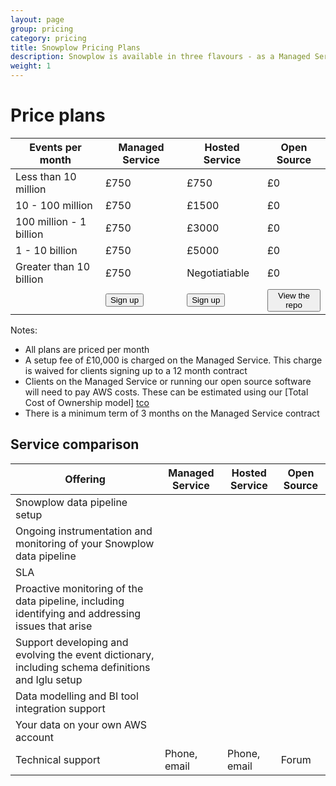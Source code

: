 ```yaml
---
layout: page
group: pricing
category: pricing
title: Snowplow Pricing Plans
description: Snowplow is available in three flavours - as a Managed Service, as a Hosted Service, and as Open Source software. The costs and service levels around each offering vary.
weight: 1
---
```


# Price plans

<table class="table table-striped">
    <thead>
        <tr>
            <th>Events per month</th>
            <th>Managed Service</th>
            <th>Hosted Service</th>
            <th>Open Source</th>
        </tr>
    </thead>
    <tbody>
    	<tr>
    		<td>Less than 10 million</td>
    		<td>£750</td>
    		<td>£750</td>
    		<td>£0</td>
    	</tr>
    	<tr>
    		<td>10 - 100 million</td>
    		<td>£750</td>
    		<td>£1500</td>
    		<td>£0</td>
    	</tr>
    	<tr>
    		<td>100 million - 1 billion</td>
    		<td>£750</td>
    		<td>£3000</td>
    		<td>£0</td>
    	</tr>
    	<tr>
    		<td>1 - 10 billion</td>
    		<td>£750</td>
    		<td>£5000</td>
    		<td>£0</td>
    	</tr>
    	<tr>
    		<td>Greater than 10 billion</td>
    		<td>£750</td>
    		<td>Negotiatiable</td>
    		<td>£0</td>
    	</tr>
    	<tr>
    		<td></td>
    		<td><a href="/product/sign-up-for-snowplow-as-a-service.html"><button class="btn btn-success btn-primary" type="button">Sign up</button></a></td>
    		<td><a href="/product/sign-up-for-snowplow-as-a-service.html"><button class="btn btn-success btn-primary" type="button">Sign up</button></a></td>
    		<td><a href="https://github.com/snowplow/snowplow"><button class="btn btn-success btn-primary" type="button">View the repo</button></a></td>
    	</tr>
    </tbody>
</table> 

Notes:

* All plans are priced per month
* A setup fee of £10,000 is charged on the Managed Service. This charge is waived for clients signing up to a 12 month contract
* Clients on the Managed Service or running our open source software will need to pay AWS costs. These can be estimated using our [Total Cost of Ownership model] [tco]
* There is a minimum term of 3 months on the Managed Service contract

## Service comparison

<table class="table table-striped">
    <thead>
        <tr>
            <th>Offering</th>
            <th>Managed Service</th>
            <th>Hosted Service</th>
            <th>Open Source</th>
        </tr>
    </thead>
    <tbody>
    	<tr>
    		<td>Snowplow data pipeline setup</td>
    		<td><i class="icon-ok"></i></td>
    		<td><i class="icon-ok"></i></td>
    		<td><i class="icon-remove"></i></td>
    	</tr>
    	<tr>
    		<td>Ongoing instrumentation and monitoring of your Snowplow data pipeline</td>
    		<td><i class="icon-ok"></i></td>
    		<td><i class="icon-ok"></i></td>
    		<td><i class="icon-remove"></i></td>
    	</tr>
    	<tr>
    		<td>SLA</td>
    		<td><i class="icon-ok"></i></td>
    		<td><i class="icon-ok"></i></td>
    		<td><i class="icon-remove"></i></td>
    	</tr>
    	<tr>
    		<td>Proactive monitoring of the data pipeline, including identifying and addressing issues that arise</td>
    		<td><i class="icon-ok"></i></td>
    		<td><i class="icon-ok"></i></td>
    		<td><i class="icon-remove"></i></td>
    	</tr>
    	<tr>
    		<td>Support developing and evolving the event dictionary, including schema definitions and Iglu setup</td>
    		<td><i class="icon-ok"></i></td>
    		<td><i class="icon-ok"></i></td>
    		<td><i class="icon-remove"></i></td>
    	</tr>
    	<tr>
    		<td>Data modelling and BI tool integration support</td>
    		<td><i class="icon-ok"></i></td>
    		<td><i class="icon-ok"></i></td>
    		<td><i class="icon-remove"></i></td>
    	</tr>
    	<tr>
    		<td>Your data on your own AWS account</td>
    		<td><i class="icon-ok"></i></td>
    		<td><i class="icon-remove"></i></td>
    		<td><i class="icon-ok"></i></td>
    	</tr>
    	<tr>
    		<td>Technical support</td>
    		<td>Phone, email</td>
    		<td>Phone, email</td>
    		<td>Forum</td>
    	</tr>
    </tbody>
</table>

[tco]: https://github.com/snowplow/snowplow-tco-model